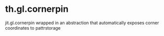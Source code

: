 # th.gl.cornerpin
jit.gl.cornerpin wrapped in an abstraction that automatically exposes corner coordinates to pattrstorage
